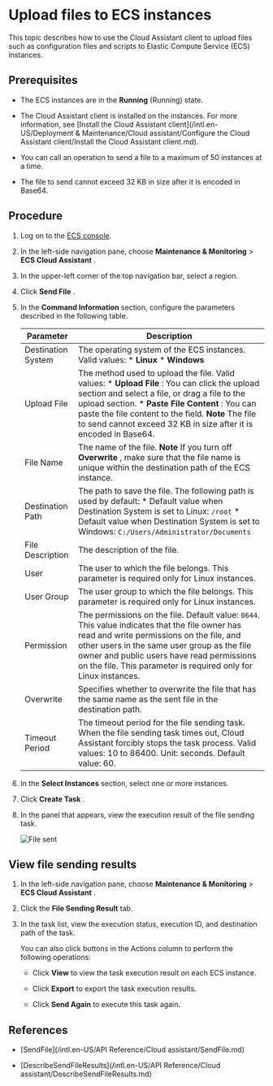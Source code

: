 Upload files to ECS instances 
==================================================

This topic describes how to use the Cloud Assistant client to upload files such as configuration files and scripts to Elastic Compute Service (ECS) instances. 

Prerequisites 
----------------------------------

* The ECS instances are in the **Running** (Running) state.

  

* The Cloud Assistant client is installed on the instances. For more information, see [Install the Cloud Assistant client](/intl.en-US/Deployment & Maintenance/Cloud assistant/Configure the Cloud Assistant client/Install the Cloud Assistant client.md).

  

* You can call an operation to send a file to a maximum of 50 instances at a time.

  

* The file to send cannot exceed 32 KB in size after it is encoded in Base64.

  




Procedure 
------------------------------

1. Log on to the [ECS console](https://ecs.console.aliyun.com).

   

2. In the left-side navigation pane, choose **Maintenance \& Monitoring** \> **ECS Cloud Assistant** .

   

3. In the upper-left corner of the top navigation bar, select a region.

   

4. Click **Send File** .

   

5. In the **Command Information** section, configure the parameters described in the following table. 

   

   |     Parameter      |                                                                                                                                                                                                             Description                                                                                                                                                                                                              |
   |--------------------|--------------------------------------------------------------------------------------------------------------------------------------------------------------------------------------------------------------------------------------------------------------------------------------------------------------------------------------------------------------------------------------------------------------------------------------|
   | Destination System | The operating system of the ECS instances. Valid values: * **Linux**   * **Windows**                                                                                                                                                                                                                                              |
   | Upload File        | The method used to upload the file. Valid values: * **Upload File** : You can click the upload section and select a file, or drag a file to the upload section.   * **Paste File Content** : You can paste the file content to the field.    **Note** The file to send cannot exceed 32 KB in size after it is encoded in Base64. |
   | File Name          | The name of the file.  **Note** If you turn off **Overwrite** , make sure that the file name is unique within the destination path of the ECS instance.                                                                                                                                                                                                                                                              |
   | Destination Path   | The path to save the file. The following path is used by default: * Default value when Destination System is set to Linux: `/root`   * Default value when Destination System is set to Windows: `C:/Users/Administrator/Documents`                                                                                                |
   | File Description   | The description of the file.                                                                                                                                                                                                                                                                                                                                                                                                         |
   | User               | The user to which the file belongs.  This parameter is required only for Linux instances.                                                                                                                                                                                                                                                                                                                            |
   | User Group         | The user group to which the file belongs.  This parameter is required only for Linux instances.                                                                                                                                                                                                                                                                                                                      |
   | Permission         | The permissions on the file.  Default value: `0644`. This value indicates that the file owner has read and write permissions on the file, and other users in the same user group as the file owner and public users have read permissions on the file.  This parameter is required only for Linux instances.                                                                                         |
   | Overwrite          | Specifies whether to overwrite the file that has the same name as the sent file in the destination path.                                                                                                                                                                                                                                                                                                                             |
   | Timeout Period     | The timeout period for the file sending task. When the file sending task times out, Cloud Assistant forcibly stops the task process.  Valid values: 10 to 86400. Unit: seconds. Default value: 60.                                                                                                                                                                                                                   |

   

   

6. In the **Select Instances** section, select one or more instances.

   

7. Click **Create Task** .

   

8. In the panel that appears, view the execution result of the file sending task. 

   ![File sent](https://static-aliyun-doc.oss-accelerate.aliyuncs.com/assets/img/en-US/5690372061/p168938.png)
   




View file sending results 
----------------------------------------------

1. In the left-side navigation pane, choose **Maintenance \& Monitoring** \> **ECS Cloud Assistant** .

   

2. Click the **File Sending Result** tab.

   

3. In the task list, view the execution status, execution ID, and destination path of the task. 

   You can also click buttons in the Actions column to perform the following operations:
   * Click **View** to view the task execution result on each ECS instance.

     
   
   * Click **Export** to export the task execution results.

     
   
   * Click **Send Again** to execute this task again.

     
   

   




References 
-------------------------------

* [SendFile](/intl.en-US/API Reference/Cloud assistant/SendFile.md)

  

* [DescribeSendFileResults](/intl.en-US/API Reference/Cloud assistant/DescribeSendFileResults.md)

  



